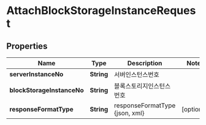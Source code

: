 
# AttachBlockStorageInstanceRequest

## Properties
Name | Type | Description | Notes
------------ | ------------- | ------------- | -------------
**serverInstanceNo** | **String** | 서버인스턴스번호 | 
**blockStorageInstanceNo** | **String** | 블록스토리지인스턴스번호 | 
**responseFormatType** | **String** | responseFormatType {json, xml} |  [optional]



